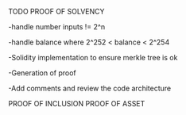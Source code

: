 TODO
PROOF OF SOLVENCY

-handle number inputs != 2^n

-handle balance where 2^252 < balance < 2^254

-Solidity implementation to ensure merkle tree is ok

-Generation of proof

-Add comments and review the code architecture

PROOF OF INCLUSION
PROOF OF ASSET
